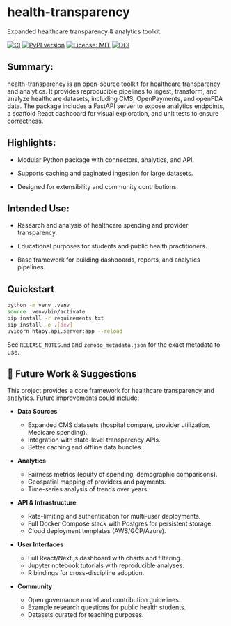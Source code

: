 # health-transparency

Expanded healthcare transparency & analytics toolkit.

[![CI](https://img.shields.io/github/actions/workflow/status/yourusername/health-transparency/ci.yml?branch=main)](https://github.com/yourusername/health-transparency/actions)
[![PyPI version](https://img.shields.io/pypi/v/health-transparency)]()
[![License: MIT](https://img.shields.io/badge/license-MIT-blue.svg)]()
[![DOI](https://zenodo.org/badge/1045697101.svg)](https://doi.org/10.5281/zenodo.16967350)

## Summary:
  health-transparency is an open-source toolkit for healthcare transparency and analytics. It provides reproducible pipelines to ingest, transform, and analyze healthcare datasets, including CMS, OpenPayments, and openFDA data. The package includes a FastAPI server to expose analytics endpoints, a scaffold React dashboard for visual exploration, and unit tests to ensure correctness.

## Highlights:

- Modular Python package with connectors, analytics, and API.

- Supports caching and paginated ingestion for large datasets.

- Designed for extensibility and community contributions.

## Intended Use:

- Research and analysis of healthcare spending and provider transparency.

- Educational purposes for students and public health practitioners.

- Base framework for building dashboards, reports, and analytics pipelines.

## Quickstart
```bash
python -m venv .venv
source .venv/bin/activate
pip install -r requirements.txt
pip install -e .[dev]
uvicorn htapy.api.server:app --reload
```
See `RELEASE_NOTES.md` and `zenodo_metadata.json` for the exact metadata to use.


## 🔮 Future Work & Suggestions
This project provides a core framework for healthcare transparency and analytics. Future improvements could include:

- **Data Sources**
  - Expanded CMS datasets (hospital compare, provider utilization, Medicare spending).
  - Integration with state-level transparency APIs.
  - Better caching and offline data bundles.

- **Analytics**
  - Fairness metrics (equity of spending, demographic comparisons).
  - Geospatial mapping of providers and payments.
  - Time-series analysis of trends over years.

- **API & Infrastructure**
  - Rate-limiting and authentication for multi-user deployments.
  - Full Docker Compose stack with Postgres for persistent storage.
  - Cloud deployment templates (AWS/GCP/Azure).

- **User Interfaces**
  - Full React/Next.js dashboard with charts and filtering.
  - Jupyter notebook tutorials with reproducible analyses.
  - R bindings for cross-discipline adoption.

- **Community**
  - Open governance model and contribution guidelines.
  - Example research questions for public health students.
  - Datasets curated for teaching purposes.
